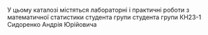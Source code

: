 У цьому каталозі містяться лабораторні і практичні роботи з математичної статистики студента групи студента групи КН23-1 Сидоренко Андрія Юрійовича
